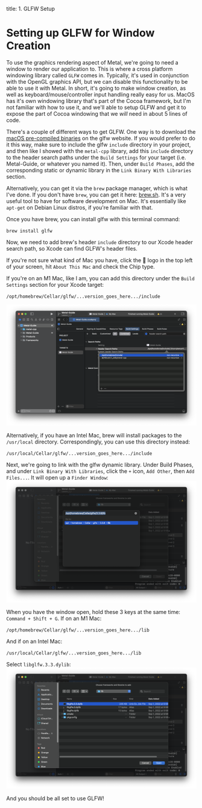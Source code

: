 title: 1. GLFW Setup
# Setting up GLFW for Window Creation

To use the graphics rendering aspect of Metal, we're going to need a window to render our application to. This is where a cross platform windowing library called `GLFW` comes in. Typically, it's used in conjunction with the OpenGL graphics API, but we can disable this functionality to be able to use it with Metal. In short, it's going to make window creation, as well as keyboard/mouse/controller input handling really easy for us. MacOS has it's own windowing library that's part of the Cocoa framework, but I'm not familiar with how to use it, and we'll able to setup GLFW and get it to expose the part of Cocoa windowing that we *will* need in about 5 lines of code.

 There's a couple of different ways to get GLFW. One way is to download the [macOS pre-compiled binaries](https://www.glfw.org/download.html) on the glfw website. If you would prefer to do it this way, make sure to include the glfw `include` directory in your project, and then like I showed with the `metal-cpp` library, add this `include` directory to the header search paths under the `Build Settings` for your target (i.e. Metal-Guide, or whatever you named it). Then, under `Build Phases`, add the corresponding static or dynamic library in the `Link Binary With Libraries` section.

Alternatively, you can get it via the `brew` package manager, which is what I've done. If you don't have `brew`, you can get it here: [brew.sh](https://brew.sh/). It's a very useful tool to have for software development on Mac. It's essentially like `apt-get` on Debian Linux distros, if you're familiar with that.

Once you have brew, you can install glfw with this terminal command:
````
brew install glfw
````
Now, we need to add brew's header `include` directory to our Xcode header search path, so Xcode can find GLFW's header files. 

If you're not sure what kind of Mac you have, click the  logo in the top left of your screen, hit `About This Mac` and check the Chip type.

If you're on an M1 Mac, like I am, you can add this directory under the `Build Settings` section for your Xcode target:
````
/opt/homebrew/Cellar/glfw/...version_goes_here.../include
````
![image](/images/glfw_include.png)

Alternatively, if you have an Intel Mac, brew will install packages to the `/usr/local` directory. Correspondingly, you can use this directory instead:
````
/usr/local/Cellar/glfw/...version_goes_here.../include
````

Next, we're going to link with the glfw dynamic library. Under Build Phases, and under `Link Binary With Libraries`, click the `+` icon, `Add Other`, then `Add Files...`. It will open up a `Finder Window`:
![image](/images/finder.png)

When you have the window open, hold these 3 keys at the same time: `Command + Shift + G`. If on an M1 Mac:
````
/opt/homebrew/Cellar/glfw/...version_goes_here.../lib
````
And if on an Intel Mac:
````
/usr/local/Cellar/glfw/...version_goes_here.../lib
````
Select `libglfw.3.3.dylib`:
![image](/images/libglfw.png)

And you should be all set to use GLFW!